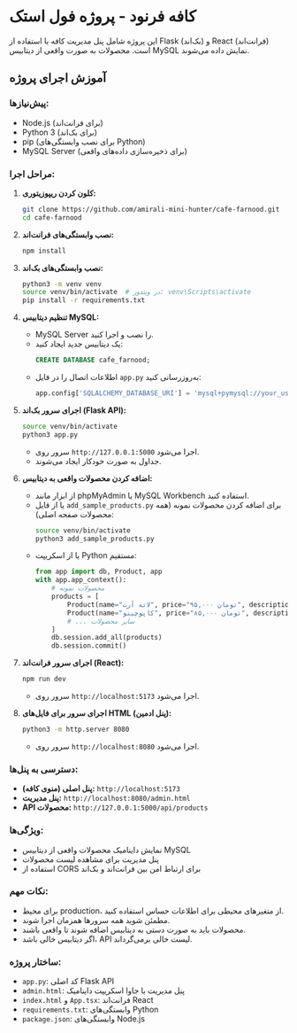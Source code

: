 
# کافه فرنود - پروژه فول استک

این پروژه شامل پنل مدیریت کافه با استفاده از Flask (بک‌اند) و React (فرانت‌اند) است. محصولات به صورت واقعی از دیتابیس MySQL نمایش داده می‌شوند.

## آموزش اجرای پروژه

### پیش‌نیازها:
- Node.js (برای فرانت‌اند)
- Python 3 (برای بک‌اند)
- pip (برای نصب وابستگی‌های Python)
- MySQL Server (برای ذخیره‌سازی داده‌های واقعی)

### مراحل اجرا:

1. **کلون کردن ریپوزیتوری:**
   ```bash
   git clone https://github.com/amirali-mini-hunter/cafe-farnood.git
   cd cafe-farnood
   ```

2. **نصب وابستگی‌های فرانت‌اند:**
   ```bash
   npm install
   ```

3. **نصب وابستگی‌های بک‌اند:**
   ```bash
   python3 -m venv venv
   source venv/bin/activate  # در ویندوز: venv\Scripts\activate
   pip install -r requirements.txt
   ```

4. **تنظیم دیتابیس MySQL:**
   - MySQL Server را نصب و اجرا کنید.
   - یک دیتابیس جدید ایجاد کنید:
     ```sql
     CREATE DATABASE cafe_farnood;
     ```
   - اطلاعات اتصال را در فایل `app.py` به‌روزرسانی کنید:
     ```python
     app.config['SQLALCHEMY_DATABASE_URI'] = 'mysql+pymysql://your_username:your_password@localhost/cafe_farnood'
     ```

5. **اجرای سرور بک‌اند (Flask API):**
   ```bash
   source venv/bin/activate
   python3 app.py
   ```
   - سرور روی `http://127.0.0.1:5000` اجرا می‌شود.
   - جداول به صورت خودکار ایجاد می‌شوند.

6. **اضافه کردن محصولات واقعی به دیتابیس:**
   - از ابزار مانند phpMyAdmin یا MySQL Workbench استفاده کنید.
   - یا از فایل `add_sample_products.py` برای اضافه کردن محصولات نمونه (همه محصولات صفحه اصلی):
     ```bash
     source venv/bin/activate
     python3 add_sample_products.py
     ```
   - یا از اسکریپت Python مستقیم:
     ```python
     from app import db, Product, app
     with app.app_context():
         # محصولات نمونه
         products = [
             Product(name="لاته آرت", price="۹۵,۰۰۰ تومان", description="ترکیب هنر و قهوه"),
             Product(name="کاپوچینو", price="۸۵,۰۰۰ تومان", description="قهوه ایتالیایی کلاسیک"),
             # ... سایر محصولات
         ]
         db.session.add_all(products)
         db.session.commit()
     ```

7. **اجرای سرور فرانت‌اند (React):**
   ```bash
   npm run dev
   ```
   - سرور روی `http://localhost:5173` اجرا می‌شود.

8. **اجرای سرور برای فایل‌های HTML (پنل ادمین):**
   ```bash
   python3 -m http.server 8080
   ```
   - سرور روی `http://localhost:8080` اجرا می‌شود.

### دسترسی به پنل‌ها:
- **پنل اصلی (منوی کافه):** `http://localhost:5173`
- **پنل مدیریت:** `http://localhost:8080/admin.html`
- **API محصولات:** `http://127.0.0.1:5000/api/products`

### ویژگی‌ها:
- نمایش داینامیک محصولات واقعی از دیتابیس MySQL
- پنل مدیریت برای مشاهده لیست محصولات
- استفاده از CORS برای ارتباط امن بین فرانت‌اند و بک‌اند

### نکات مهم:
- برای محیط production، از متغیرهای محیطی برای اطلاعات حساس استفاده کنید.
- مطمئن شوید همه سرورها همزمان اجرا شوند.
- محصولات باید به صورت دستی به دیتابیس اضافه شوند تا واقعی باشند.
- اگر دیتابیس خالی باشد، API لیست خالی برمی‌گرداند.

### ساختار پروژه:
- `app.py`: کد اصلی Flask API
- `admin.html`: پنل مدیریت با جاوا اسکریپت داینامیک
- `index.html` و `App.tsx`: فرانت‌اند React
- `requirements.txt`: وابستگی‌های Python
- `package.json`: وابستگی‌های Node.js
